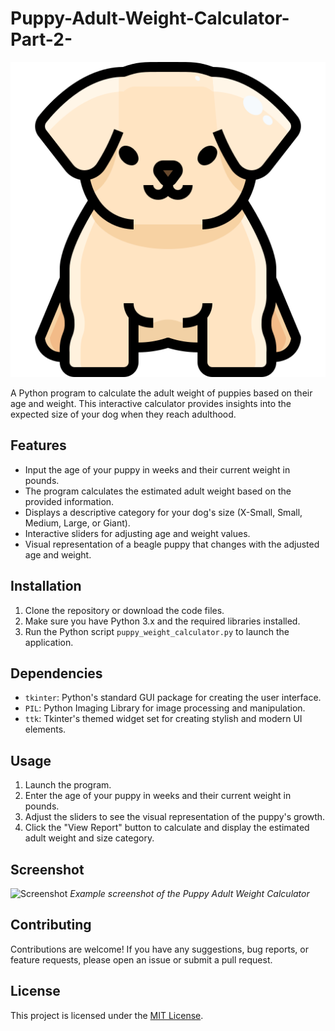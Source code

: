 # Puppy-Adult-Weight-Calculator-Part-2-

![Puppy Icon](Images/puppy.png)

A Python program to calculate the adult weight of puppies based on their age and weight. This interactive calculator provides insights into the expected size of your dog when they reach adulthood.

## Features

- Input the age of your puppy in weeks and their current weight in pounds.
- The program calculates the estimated adult weight based on the provided information.
- Displays a descriptive category for your dog's size (X-Small, Small, Medium, Large, or Giant).
- Interactive sliders for adjusting age and weight values.
- Visual representation of a beagle puppy that changes with the adjusted age and weight.

## Installation

1. Clone the repository or download the code files.
2. Make sure you have Python 3.x and the required libraries installed.
3. Run the Python script `puppy_weight_calculator.py` to launch the application.

## Dependencies

- `tkinter`: Python's standard GUI package for creating the user interface.
- `PIL`: Python Imaging Library for image processing and manipulation.
- `ttk`: Tkinter's themed widget set for creating stylish and modern UI elements.

## Usage

1. Launch the program.
2. Enter the age of your puppy in weeks and their current weight in pounds.
3. Adjust the sliders to see the visual representation of the puppy's growth.
4. Click the "View Report" button to calculate and display the estimated adult weight and size category.

## Screenshot

![Screenshot](PuppyCalculator.jpg)
*Example screenshot of the Puppy Adult Weight Calculator*

## Contributing

Contributions are welcome! If you have any suggestions, bug reports, or feature requests, please open an issue or submit a pull request.

## License

This project is licensed under the [MIT License](LICENSE).

